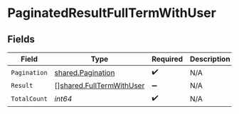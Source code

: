 # PaginatedResultFullTermWithUser


## Fields

| Field                                                                | Type                                                                 | Required                                                             | Description                                                          |
| -------------------------------------------------------------------- | -------------------------------------------------------------------- | -------------------------------------------------------------------- | -------------------------------------------------------------------- |
| `Pagination`                                                         | [shared.Pagination](../../models/shared/pagination.md)               | :heavy_check_mark:                                                   | N/A                                                                  |
| `Result`                                                             | [][shared.FullTermWithUser](../../models/shared/fulltermwithuser.md) | :heavy_minus_sign:                                                   | N/A                                                                  |
| `TotalCount`                                                         | *int64*                                                              | :heavy_check_mark:                                                   | N/A                                                                  |
